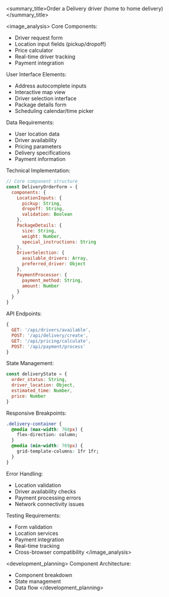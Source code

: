 
<summary_title>Order a Delivery driver (home to home delivery)</summary_title>

<image_analysis>
Core Components:
- Driver request form
- Location input fields (pickup/dropoff)
- Price calculator
- Real-time driver tracking
- Payment integration

User Interface Elements:
- Address autocomplete inputs
- Interactive map view
- Driver selection interface
- Package details form
- Scheduling calendar/time picker

Data Requirements:
- User location data
- Driver availability
- Pricing parameters
- Delivery specifications
- Payment information

Technical Implementation:
```javascript
// Core component structure
const DeliveryOrderForm = {
  components: {
    LocationInputs: {
      pickup: String,
      dropoff: String,
      validation: Boolean
    },
    PackageDetails: {
      size: String,
      weight: Number,
      special_instructions: String
    },
    DriverSelection: {
      available_drivers: Array,
      preferred_driver: Object
    },
    PaymentProcessor: {
      payment_method: String,
      amount: Number
    }
  }
}
```

API Endpoints:
```javascript
{
  GET: '/api/drivers/available',
  POST: '/api/delivery/create',
  GET: '/api/pricing/calculate',
  POST: '/api/payment/process'
}
```

State Management:
```javascript
const deliveryState = {
  order_status: String,
  driver_location: Object,
  estimated_time: Number,
  price: Number
}
```

Responsive Breakpoints:
```css
.delivery-container {
  @media (max-width: 768px) {
    flex-direction: column;
  }
  @media (min-width: 769px) {
    grid-template-columns: 1fr 1fr;
  }
}
```

Error Handling:
- Location validation
- Driver availability checks
- Payment processing errors
- Network connectivity issues

Testing Requirements:
- Form validation
- Location services
- Payment integration
- Real-time tracking
- Cross-browser compatibility
</image_analysis>

<development_planning>
Component Architecture:
- Component breakdown
- State management
- Data flow
</development_planning>